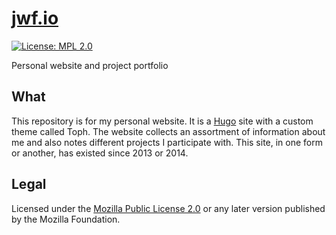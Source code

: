 [jwf.io](https://jwf.io)
========================

[![License: MPL 2.0](https://img.shields.io/badge/License-MPL_2.0-brightgreen.svg)](https://opensource.org/licenses/MPL-2.0)

Personal website and project portfolio


## What

This repository is for my personal website.
It is a [Hugo](https://gohugo.io) site with a custom theme called Toph.
The website collects an assortment of information about me and also notes different projects I participate with.
This site, in one form or another, has existed since 2013 or 2014.


## Legal

Licensed under the [Mozilla Public License 2.0](https://www.mozilla.org/en-US/MPL/2.0/) or any later version published by the Mozilla Foundation.
